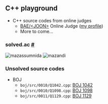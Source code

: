 ## C++ playground

* C++ source codes from online judges
  * [BAE/\<JOON>](https://www.acmicpc.net/) Online Judge ([my profile](https://www.acmicpc.net/user/blast))
  * More to come...

### solved.ac [#](https://solved.ac/profile/blast)
![mazassumnida](http://mazassumnida.wtf/api/v2/generate_badge?boj=blast)
![mazandi](http://mazandi.herokuapp.com/api?handle=blast&theme=dark)

### Unsolved source codes
* BOJ
  * `boj/src/0010/Q1042.cpp`: [BOJ 1042](https://www.acmicpc.net/problem/1042)
  * `boj/src/0010/Q1098.cpp`: [BOJ 1098](https://www.acmicpc.net/problem/1098)
  * `boj/src/0011/Q1129.cpp`: [BOJ 1129](https://www.acmicpc.net/problem/1129)
